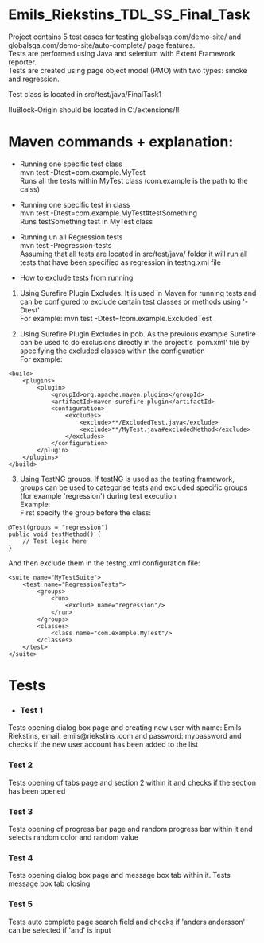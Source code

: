 # Emils_Riekstins_TDL_SS_Final_Task

Project contains 5 test cases for testing globalsqa.com/demo-site/ and globalsqa.com/demo-site/auto-complete/ page features. <br>
Tests are performed using Java and selenium with Extent Framework reporter. <br>
Tests are created using page object model (PMO) with two types: smoke and regression. <br>

Test class is located in src/test/java/FinalTask1 <br>

!!uBlock-Origin should be located in C:/extensions/!! <br>

# Maven commands + explanation:
* Running one specific test class <br>
mvn test -Dtest=com.example.MyTest <br>
Runs all the tests within MyTest class (com.example is the path to the calss)

* Running one specific test in class <br>
mvn test -Dtest=com.example.MyTest#testSomething <br>
Runs testSomething test in MyTest class 

* Running un all Regression tests <br>
mvn test -Pregression-tests <br>
Assuming that all tests are located in src/test/java/ folder it will run all tests that have been specified as regression in testng.xml file

* How to exclude tests from running
1) Using Surefire Plugin Excludes. It is used in Maven for running tests and can be configured to exclude certain test classes or methods using '-Dtest' <br>
For example: mvn test -Dtest=!com.example.ExcludedTest <br>

2) Using Surefire Plugin Excludes in pob. As the previous example Surefire can be used to do exclusions directly in the project's 'pom.xml' file by specifying the excluded classes within the configuration <br>
For example:
```
<build>
    <plugins>
        <plugin>
            <groupId>org.apache.maven.plugins</groupId>
            <artifactId>maven-surefire-plugin</artifactId>
            <configuration>
                <excludes>
                    <exclude>**/ExcludedTest.java</exclude>
                    <exclude>**/MyTest.java#excludedMethod</exclude>
                </excludes>
            </configuration>
        </plugin>
    </plugins>
</build>
```

3) Using TestNG groups. If testNG is used as the testing framework, groups can be used to categorise tests and excluded specific groups (for example 'regression') during test execution <br>
Example: <br>
First specify the group before the class: <br>
```
@Test(groups = "regression")
public void testMethod() {
    // Test logic here
}
```
And then exclude them in the testng.xml configuration file: <br>
```
<suite name="MyTestSuite">
    <test name="RegressionTests">
        <groups>
            <run>
                <exclude name="regression"/>
            </run>
        </groups>
        <classes>
            <class name="com.example.MyTest"/>
        </classes>
    </test>
</suite>
```

# Tests
* ### Test 1
Tests opening dialog box page and creating new user with name: Emils Riekstins, email: emils@riekstins .com and password: mypassword and checks if the new user account has been added to the list

### Test 2
Tests opening of tabs page and section 2 within it and checks if the section has been opened

### Test 3
Tests opening of progress bar page and random progress bar within it and selects random color and random value

### Test 4
Tests opening dialog box page and message box tab within it. Tests message box tab closing

### Test 5
Tests auto complete page search field and checks if 'anders andersson' can be selected if 'and' is input

